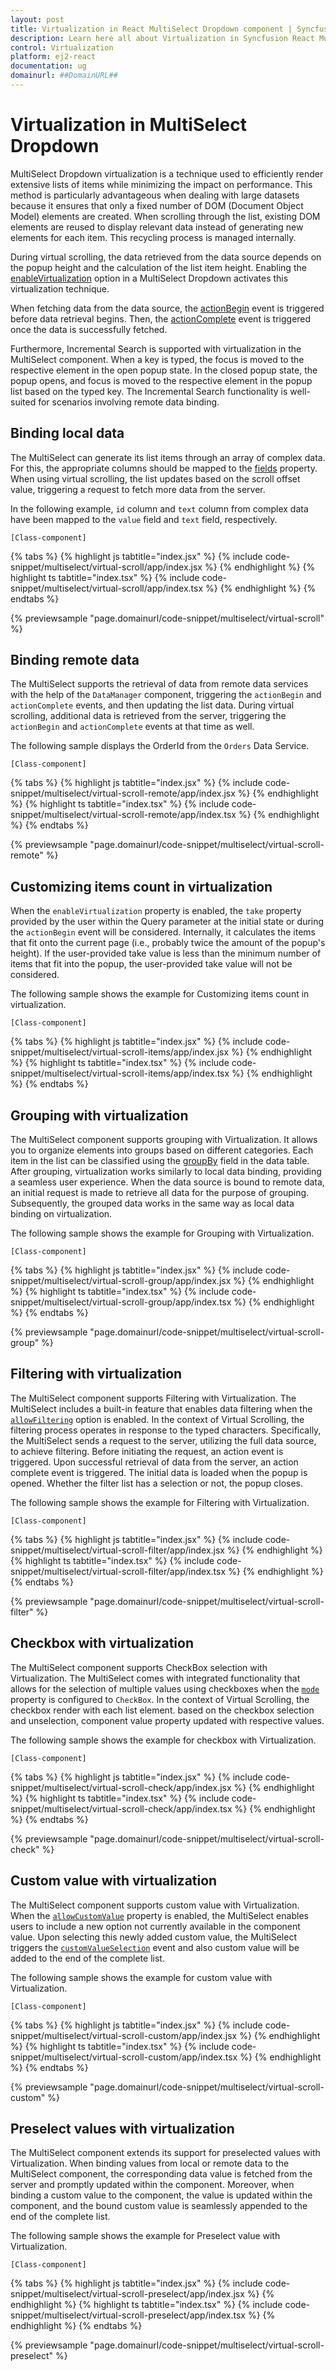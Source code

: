 ```yaml
---
layout: post
title: Virtualization in React MultiSelect Dropdown component | Syncfusion
description: Learn here all about Virtualization in Syncfusion React MultiSelect Dropdown component of Syncfusion Essential JS 2 and more.
control: Virtualization 
platform: ej2-react
documentation: ug
domainurl: ##DomainURL##
---
```


# Virtualization in MultiSelect Dropdown

MultiSelect Dropdown virtualization is a technique used to efficiently render extensive lists of items while minimizing the impact on performance. This method is particularly advantageous when dealing with large datasets because it ensures that only a fixed number of DOM (Document Object Model) elements are created. When scrolling through the list, existing DOM elements are reused to display relevant data instead of generating new elements for each item. This recycling process is managed internally.

During virtual scrolling, the data retrieved from the data source depends on the popup height and the calculation of the list item height. Enabling the [enableVirtualization](https://ej2.syncfusion.com/react/documentation/api/multi-select/#enableVirtualization) option in a MultiSelect Dropdown activates this virtualization technique.
 
When fetching data from the data source, the [actionBegin](../api/multi-select/#actionbegin) event is triggered before data retrieval begins. Then, the [actionComplete](../api/multi-select/#actioncomplete) event is triggered once the data is successfully fetched.

Furthermore, Incremental Search is supported with virtualization in the MultiSelect component. When a key is typed, the focus is moved to the respective element in the open popup state. In the closed popup state, the popup opens, and focus is moved to the respective element in the popup list based on the typed key. The Incremental Search functionality is well-suited for scenarios involving remote data binding.

## Binding local data

The MultiSelect can generate its list items through an array of complex data. For this, the appropriate columns should be mapped to the [fields](../api/multi-select/#fields) property. When using virtual scrolling, the list updates based on the scroll offset value, triggering a request to fetch more data from the server.

In the following example, `id` column and `text` column from complex data have been mapped to the `value` field and `text` field, respectively.

`[Class-component]`

{% tabs %}
{% highlight js tabtitle="index.jsx" %}
{% include code-snippet/multiselect/virtual-scroll/app/index.jsx %}
{% endhighlight %}
{% highlight ts tabtitle="index.tsx" %}
{% include code-snippet/multiselect/virtual-scroll/app/index.tsx %}
{% endhighlight %}
{% endtabs %}

 {% previewsample "page.domainurl/code-snippet/multiselect/virtual-scroll" %}

## Binding remote data

The MultiSelect supports the retrieval of data from remote data services with the help of the `DataManager` component, triggering the `actionBegin` and `actionComplete` events, and then updating the list data. During virtual scrolling, additional data is retrieved from the server, triggering the `actionBegin` and `actionComplete` events at that time as well.

The following sample displays the OrderId from the `Orders` Data Service.

`[Class-component]`

{% tabs %}
{% highlight js tabtitle="index.jsx" %}
{% include code-snippet/multiselect/virtual-scroll-remote/app/index.jsx %}
{% endhighlight %}
{% highlight ts tabtitle="index.tsx" %}
{% include code-snippet/multiselect/virtual-scroll-remote/app/index.tsx %}
{% endhighlight %}
{% endtabs %}

 {% previewsample "page.domainurl/code-snippet/multiselect/virtual-scroll-remote" %}

 ## Customizing items count in virtualization 

When the `enableVirtualization` property is enabled, the `take` property provided by the user within the Query parameter at the initial state or during the `actionBegin` event will be considered. Internally, it calculates the items that fit onto the current page (i.e., probably twice the amount of the popup's height). If the user-provided take value is less than the minimum number of items that fit into the popup, the user-provided take value will not be considered.

The following sample shows the example for Customizing items count in virtualization.

`[Class-component]`

{% tabs %}
{% highlight js tabtitle="index.jsx" %}
{% include code-snippet/multiselect/virtual-scroll-items/app/index.jsx %}
{% endhighlight %}
{% highlight ts tabtitle="index.tsx" %}
{% include code-snippet/multiselect/virtual-scroll-items/app/index.tsx %}
{% endhighlight %}
{% endtabs %}


## Grouping with virtualization

The MultiSelect component supports grouping with Virtualization. It allows you to organize elements into groups based on different categories. Each item in the list can be classified using the [groupBy](../api/multi-select/#fields) field in the data table. After grouping, virtualization works similarly to local data binding, providing a seamless user experience. When the data source is bound to remote data, an initial request is made to retrieve all data for the purpose of grouping. Subsequently, the grouped data works in the same way as local data binding on virtualization. 

The following sample shows the example for Grouping with Virtualization. 

`[Class-component]`

{% tabs %}
{% highlight js tabtitle="index.jsx" %}
{% include code-snippet/multiselect/virtual-scroll-group/app/index.jsx %}
{% endhighlight %}
{% highlight ts tabtitle="index.tsx" %}
{% include code-snippet/multiselect/virtual-scroll-group/app/index.tsx %}
{% endhighlight %}
{% endtabs %}

 {% previewsample "page.domainurl/code-snippet/multiselect/virtual-scroll-group" %}

## Filtering with virtualization

The MultiSelect component supports Filtering with Virtualization. The MultiSelect includes a built-in feature that enables data filtering when the [`allowFiltering`](../api/multi-select/#allowfiltering) option is enabled. In the context of Virtual Scrolling, the filtering process operates in response to the typed characters. Specifically, the MultiSelect sends a request to the server, utilizing the full data source, to achieve filtering. Before initiating the request, an action event is triggered. Upon successful retrieval of data from the server, an action complete event is triggered. The initial data is loaded when the popup is opened. Whether the filter list has a selection or not, the popup closes.

The following sample shows the example for Filtering with Virtualization.

`[Class-component]`

{% tabs %}
{% highlight js tabtitle="index.jsx" %}
{% include code-snippet/multiselect/virtual-scroll-filter/app/index.jsx %}
{% endhighlight %}
{% highlight ts tabtitle="index.tsx" %}
{% include code-snippet/multiselect/virtual-scroll-filter/app/index.tsx %}
{% endhighlight %}
{% endtabs %}

 {% previewsample "page.domainurl/code-snippet/multiselect/virtual-scroll-filter" %}

 ## Checkbox with virtualization

The MultiSelect component supports CheckBox selection with Virtualization. The MultiSelect comes with integrated functionality that allows for the selection of multiple values using checkboxes when the [`mode`](../api/multi-select/#mode) property is configured to `CheckBox`. In the context of Virtual Scrolling, the checkbox render with each list element. based on the checkbox selection and unselection, component value property updated with respective values.

The following sample shows the example for checkbox with Virtualization.

`[Class-component]`

{% tabs %}
{% highlight js tabtitle="index.jsx" %}
{% include code-snippet/multiselect/virtual-scroll-check/app/index.jsx %}
{% endhighlight %}
{% highlight ts tabtitle="index.tsx" %}
{% include code-snippet/multiselect/virtual-scroll-check/app/index.tsx %}
{% endhighlight %}
{% endtabs %}

 {% previewsample "page.domainurl/code-snippet/multiselect/virtual-scroll-check" %}

 ## Custom value with virtualization

The MultiSelect component supports custom value with Virtualization. When the [`allowCustomValue`](../api/multi-select/#allowcustomvalue) property is enabled, the MultiSelect enables users to include a new option not currently available in the component value. Upon selecting this newly added custom value, the MultiSelect triggers the [`customValueSelection`](../api/multi-select/#customvalueselection) event and also custom value will be added to the end of the complete list.

The following sample shows the example for custom value with Virtualization.

`[Class-component]`

{% tabs %}
{% highlight js tabtitle="index.jsx" %}
{% include code-snippet/multiselect/virtual-scroll-custom/app/index.jsx %}
{% endhighlight %}
{% highlight ts tabtitle="index.tsx" %}
{% include code-snippet/multiselect/virtual-scroll-custom/app/index.tsx %}
{% endhighlight %}
{% endtabs %}

 {% previewsample "page.domainurl/code-snippet/multiselect/virtual-scroll-custom" %}

 ## Preselect values with virtualization

The MultiSelect component extends its support for preselected values with Virtualization. When binding values from local or remote data to the MultiSelect component, the corresponding data value is fetched from the server and promptly updated within the component. Moreover, when binding a custom value to the component, the value is updated within the component, and the bound custom value is seamlessly appended to the end of the complete list.

The following sample shows the example for Preselect value with Virtualization.

`[Class-component]`

{% tabs %}
{% highlight js tabtitle="index.jsx" %}
{% include code-snippet/multiselect/virtual-scroll-preselect/app/index.jsx %}
{% endhighlight %}
{% highlight ts tabtitle="index.tsx" %}
{% include code-snippet/multiselect/virtual-scroll-preselect/app/index.tsx %}
{% endhighlight %}
{% endtabs %}

 {% previewsample "page.domainurl/code-snippet/multiselect/virtual-scroll-preselect" %}